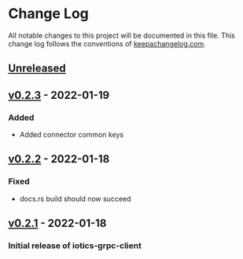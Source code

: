 # Change Log

All notable changes to this project will be documented in this
file. This change log follows the conventions of
[keepachangelog.com](http://keepachangelog.com/).

## [Unreleased]

## [v0.2.3] - 2022-01-19

### Added

- Added connector common keys

## [v0.2.2] - 2022-01-18

### Fixed

- docs.rs build should now succeed

## [v0.2.1] - 2022-01-18

### Initial release of iotics-grpc-client

[unreleased]: https://github.com/Iotic-Labs/iotics-grpc-client-rs
[v0.2.3]: https://github.com/Iotic-Labs/iotics-grpc-client-rs/tree/v0.2.3
[v0.2.2]: https://github.com/Iotic-Labs/iotics-grpc-client-rs/tree/v0.2.2
[v0.2.1]: https://github.com/Iotic-Labs/iotics-grpc-client-rs/tree/v0.2.1
